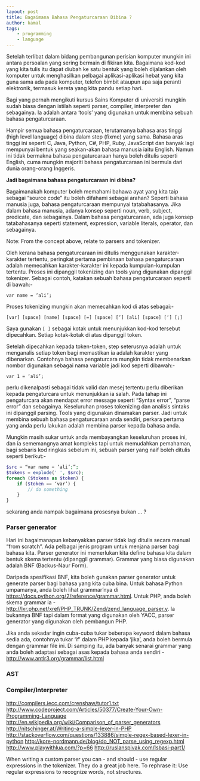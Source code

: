 ```yaml
---
layout: post
title: Bagaimana Bahasa Pengaturcaraan Dibina ?
author: kamal
tags:
    - programming
    - language
---
```


Setelah terlibat dalam bidang pembangunan perisian komputer mungkin ini antara persoalan yang sering bermain di fikiran kita. Bagaimana kod-kod yang kita tulis itu dapat diubah ke satu bentuk yang boleh dijalankan oleh komputer untuk menghasilkan pelbagai aplikasi-aplikasi hebat yang kita guna sama ada pada komputer, telefon bimbit ataupun apa saja peranti elektronik, termasuk kereta yang kita pandu setiap hari.

Bagi yang pernah mengikuti kursus Sains Komputer di universiti mungkin sudah biasa dengan istilah seperti parser, compiler, interpreter dan sebagainya. Ia adalah antara ‘tools’ yang digunakan untuk membina sebuah bahasa pengaturcaraan.

Hampir semua bahasa pengaturcaraan, terutamanya bahasa aras tinggi (high level language) dibina dalam step (fixme) yang sama. Bahasa aras tinggi ini seperti C, Java, Python, C#, PHP, Ruby, JavaScript dan banyak lagi mempunyai bentuk yang seakan-akan bahasa manusia iaitu English. Namun ini tidak bermakna bahasa pengaturcaraan hanya boleh ditulis seperti English, cuma mungkin majoriti bahasa pengaturcaraan ini bermula dari dunia orang-orang Inggeris.

**Jadi bagaimana bahasa pengaturcaraan ini dibina?**

<!--more-->

Bagaimanakah komputer boleh memahami bahawa ayat yang kita taip sebagai “source code” itu boleh difahami sebagai arahan? Seperti bahasa manusia juga, bahasa pengaturcaraan mempunyai tatabahasanya. Jika dalam bahasa manusia, adanya konsep seperti noun, verb, subject, predicate, dan sebagainya. Dalam bahasa pengaturcaraan, ada juga konsep tatabahasanya seperti statement, expression, variable literals, operator, dan sebagainya.

Note: From the concept above, relate to parsers and tokenizer.

Oleh kerana bahasa pengaturcaraan ini ditulis menggunakan karakter-karakter tertentu, peringkat pertama pembinaan bahasa pengaturcaraan adalah memecahkan karakter-karakter ini kepada kumpulan-kumpulan tertentu. Proses ini dipanggil tokenizing dan tools yang digunakan dipanggil tokenizer. Sebagai contoh, katakan sebuah bahasa pengaturcaraan seperti di bawah:-

```
var name = ‘ali’;
```

Proses tokenizing mungkin akan memecahkan kod di atas sebagai:-

```
[var] [space] [name] [space] [=] [space] [‘] [ali] [space] [‘] [;]
```

Saya gunakan `[ ]` sebagai kotak untuk menunjukkan kod-kod tersebut dipecahkan. Setiap kotak-kotak di atas dipanggil token.

Setelah dipecahkan kepada token-token, step seterusnya adalah untuk menganalis setiap token bagi memastikan ia adalah karakter yang dibenarkan. Contohnya bahasa pengaturcara mungkin tidak membenarkan nombor digunakan sebagai nama variable jadi kod seperti dibawah:-

```
var 1 = ‘ali’;
```

perlu dikenalpasti sebagai tidak valid dan mesej tertentu perlu diberikan kepada pengaturcara untuk menunjukkan ia salah. Pada tahap ini pengaturcara akan mendapat error message seperti “Syntax error”, “parse error” dan sebagainya.
Keseluruhan proses tokenizing dan analisis sintaks ini dipanggil parsing. Tools yang digunakan dinamakan parser. Jadi untuk membina sebuah bahasa pengaturcaraan anda sendiri, perkara pertama yang anda perlu lakukan adalah membina parser kepada bahasa anda.

Mungkin masih sukar untuk anda membayangkan keseluruhan proses ini, dan ia sememangnya amat kompleks tapi untuk memudahkan pemahaman, bagi sebaris kod ringkas sebelum ini, sebuah parser yang naif boleh ditulis seperti berikut:-

```php
$src = “var name = ‘ali’;”;
$tokens = explode(' ', $src);
foreach ($tokens as $token) {
    if ($token == ‘var’) {
        // do something
    }
}
```

sekarang anda nampak bagaimana prosesnya bukan … ?

### Parser generator
Hari ini bagaimanapun kebanyakkan parser tidak lagi ditulis secara manual “from scratch”. Ada pelbagai jenis program untuk menjana parser bagi bahasa kita. Parser generator ini memerlukan kita define bahasa kita dalam bentuk skema tertentu (dipanggil grammar). Grammar yang biasa digunakan adalah BNF (Backus-Naur Form).

Daripada spesifikasi BNF, kita boleh gunakan parser generator untuk generate parser bagi bahasa yang kita cuba bina. Untuk bahasa Python umpamanya, anda boleh lihat grammar’nya di https://docs.python.org/2/reference/grammar.html. Untuk PHP, anda boleh skema grammar ia - http://lxr.php.net/xref/PHP_TRUNK/Zend/zend_language_parser.y. Ia bukannya BNF tapi dalam format yang digunakan oleh YACC, parser generator yang digunakan oleh pembangun PHP.

Jika anda sekadar ingin cuba-cuba tukar beberapa keyword dalam bahasa sedia ada, contohnya tukar ‘if’ dalam PHP kepada ‘jika’, anda boleh bermula dengan grammar file ini. Di samping itu, ada banyak senarai grammar yang anda boleh adaptasi sebagai asas kepada bahasa anda sendiri - http://www.antlr3.org/grammar/list.html

### AST

### Compiler/Interpreter

http://compilers.iecc.com/crenshaw/tutor1.txt
http://www.codeproject.com/Articles/50377/Create-Your-Own-Programming-Language
http://en.wikipedia.org/wiki/Comparison_of_parser_generators
http://nitschinger.at/Writing-a-simple-lexer-in-PHP
http://stackoverflow.com/questions/133886/simple-regex-based-lexer-in-python
http://kore-nordmann.de/blog/do_NOT_parse_using_regexp.html
http://www.playwithlua.com/?p=66
http://ruslanspivak.com/lsbasi-part1/

When writing a custom parser you can - and should - use regular expressions in the tokenizer. They do a great job here. To rephrase it:
Use regular expressions to recognize words, not structures.

